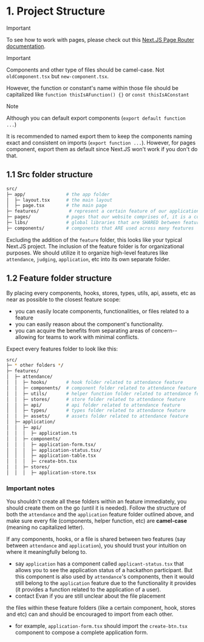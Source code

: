 # 1. Project Structure
> [!IMPORTANT]  
> To see how to work with pages, please check out this [Next.JS Page Router documentation](https://nextjs.org/docs/pages).

> [!IMPORTANT]  
> Components and other type of files should be camel-case. Not `oldComponent.tsx` but `new-component.tsx`.
>  
> However, the function or constant's name within those file should be capitalized like `function thisIsAFunction() {}` or `const thisIsAConstant`

> [!NOTE]
> Although you can default export components (`export default function ...`)
>
> It is recommended to named export them to keep the components naming exact and consistent on imports (`export function ...`). However, for pages component, export them as default since Next.JS won't work if you don't do that.


## 1.1 Src folder structure
```sh
src/
├─ app/               # the app folder
│  ├─ layout.tsx      # the main layout
│  ├─ page.tsx        # the main page
├─ features/           # represent a certain feature of our application
├─ pages/             # pages that our website comprises of, it is a combination of features
├─ libs/              # global libraries that are SHARED between features
├─ components/        # components that ARE used across many features

```

Excluding the addition of the `feature` folder, this looks like your typical Next.JS project. The inclusion of the feature folder is for organizational purposes. We should utilize it to organize high-level features like `attendance`, `judging`, `application`, etc into its own separate folder.

## 1.2 Feature folder structure
By placing every components, hooks, stores, types, utils, api, assets, etc as near as possible to the closest feature scope:
- you can easily locate components, functionalities, or files related to a feature
- you can easily reason about the component's functionality.
- you can acquire the benefits from separating areas of concern-- allowing for teams to work with minimal conflicts.

Expect every features folder to look like this:

```sh
src/
├─ * other folders */
├─ features/
│  ├─ attendance/
│  │  ├─ hooks/       # hook folder related to attendance feature
│  │  ├─ components/  # component folder related to attendance feature
│  │  ├─ utils/       # helper function folder related to attendance feature
│  │  ├─ stores/      # store folder related to attendance feature
│  │  ├─ api/         # api folder related to attendance feature
│  │  ├─ types/       # types folder related to attendance feature
│  │  ├─ assets/      # assets folder related to attendance feature
│  ├─ application/
│  │  ├─ api/
│  │  │  ├─ application.ts
│  │  ├─ components/
│  │  │  ├─ application-form.tsx/
│  │  │  ├─ application-status.tsx/
│  │  │  ├─ application-table.tsx
│  │  │  ├─ create-btn.tsx
│  │  ├─ stores/
│  │  │  ├─ application-store.tsx
```

### Important notes
You shouldn't create all these folders within an feature immediately, you should create them on the go (until it is needed). Follow the structure of both the `attendance` and the `application` feature folder outlined above, and make sure every file (components, helper function, etc) are **camel-case** (meaning no capitalized letter).

If any components, hooks, or a file is shared between two features (say between `attendance` and `application`), you should trust your intuition on where it meaningfully belong to.
- say `application` has a component called `applicant-status.tsx` that allows you to see the application status of a hackathon participant. But this component is also used by `attendance`'s components, then it would still belong to the `application` feature due to the functionality it provides (it provides a function related to the application of a user).
- contact Evan if you are still unclear about the file placement

the files within these feature folders (like a certain component, hook, stores and etc) can and should be encouraged to import from each other.
- for example, `application-form.tsx` should import the `create-btn.tsx` component to compose a complete application form.
